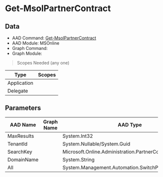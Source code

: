 # Get-MsolPartnerContract

> 

## Data

+ AAD Command: [Get-MsolPartnerContract](https://docs.microsoft.com/en-us/powershell/module/MSOnline/Get-MsolPartnerContract)
+ AAD Module: MSOnline
+ Graph Command: []()
+ Graph Module: 

> Scopes Needed (any one)

|Type|Scopes|
|---|---|
|Application||
|Delegate||

## Parameters

|AAD Name|Graph Name|AAD Type|Graph Type|Infos|
|---|---|---|---|---|
|MaxResults||System.Int32|||
|TenantId||System.Nullable/System.Guid|||
|SearchKey||Microsoft.Online.Administration.PartnerContractSearchKey|||
|DomainName||System.String|||
|All||System.Management.Automation.SwitchParameter|||

